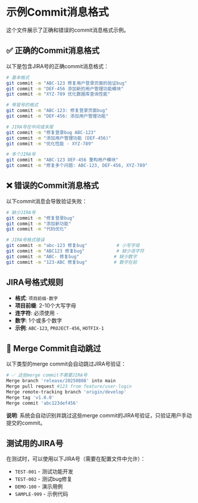 # 示例Commit消息格式

这个文件展示了正确和错误的commit消息格式示例。

## ✅ 正确的Commit消息格式

以下是包含JIRA号的正确commit消息格式：

```bash
# 基本格式
git commit -m "ABC-123 修复用户登录页面的验证bug"
git commit -m "DEF-456 添加新的用户管理功能模块"
git commit -m "XYZ-789 优化数据库查询性能"

# 带冒号的格式
git commit -m "ABC-123: 修复登录页面bug"
git commit -m "DEF-456: 添加用户管理功能"

# JIRA号在中间或末尾
git commit -m "修复登录bug ABC-123"
git commit -m "添加用户管理功能 (DEF-456)"
git commit -m "优化性能 - XYZ-789"

# 多个JIRA号
git commit -m "ABC-123 DEF-456 重构用户模块"
git commit -m "修复多个问题: ABC-123, DEF-456, XYZ-789"
```

## ❌ 错误的Commit消息格式

以下commit消息会导致验证失败：

```bash
# 缺少JIRA号
git commit -m "修复登录bug"
git commit -m "添加新功能"
git commit -m "代码优化"

# JIRA号格式错误
git commit -m "abc-123 修复bug"           # 小写字母
git commit -m "ABC123 修复bug"            # 缺少连字符
git commit -m "ABC- 修复bug"             # 缺少数字
git commit -m "123-ABC 修复bug"          # 数字在前
```

## JIRA号格式规则

- **格式**: `项目前缀-数字`
- **项目前缀**: 2-10个大写字母
- **连字符**: 必须使用 `-`
- **数字**: 1个或多个数字
- **示例**: `ABC-123`, `PROJECT-456`, `HOTFIX-1`

## 🔄 Merge Commit自动跳过

以下类型的merge commit会自动跳过JIRA号验证：

```bash
# ✅ 这些merge commit不需要JIRA号
Merge branch 'release/20250808' into main
Merge pull request #123 from feature/user-login
Merge remote-tracking branch 'origin/develop'
Merge tag 'v1.0.0'
Merge commit 'abc123def456'
```

**说明**: 系统会自动识别并跳过这些merge commit的JIRA号验证，只验证用户手动提交的commit。

## 测试用的JIRA号

在测试时，可以使用以下JIRA号（需要在配置文件中允许）：

- `TEST-001` - 测试功能开发
- `TEST-002` - 测试bug修复
- `DEMO-100` - 演示用例
- `SAMPLE-999` - 示例代码